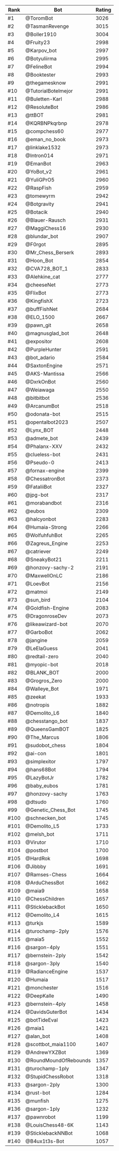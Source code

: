 Rank|Bot|Rating
---|---|---
#1|@ToromBot|3026
#2|@TasmanRevenge|3015
#3|@Boller1910|3004
#4|@Fruity23|2998
#5|@Karpov_bot|2997
#6|@Botyuliirma|2995
#7|@FelineBot|2994
#8|@Booktester|2993
#9|@thegamesknow|2991
#10|@TutorialBotelmejor|2991
#11|@Buletten-Karl|2988
#12|@ResoluteBot|2986
#13|@ttBOT|2981
#14|@KQRBNPkqrbnp|2978
#15|@compchess60|2977
#16|@eman_no_book|2973
#17|@linklake1532|2973
#18|@Intron014|2971
#19|@EmanBot|2963
#20|@YoBot_v2|2961
#21|@YuliGPrO5|2960
#22|@RaspFish|2959
#23|@tomewyrm|2942
#24|@Botgravity|2941
#25|@Botacik|2940
#26|@Blauer-Rausch|2931
#27|@MaggiChess16|2930
#28|@blundar_bot|2907
#29|@F0rgot|2895
#30|@Mr_Chess_Berserk|2893
#31|@Hoon_Bot|2854
#32|@CVA728_BOT_1|2833
#33|@Alehkine_cat|2777
#34|@cheeseNet|2773
#35|@FlixBot|2773
#36|@KingfishX|2723
#37|@buffFishNet|2684
#38|@ELO_1500|2667
#39|@pawn_git|2658
#40|@magnusglad_bot|2648
#41|@expositor|2608
#42|@PurpleHunter|2591
#43|@bot_adario|2584
#44|@SaxtonEngine|2571
#45|@AKS-Mantissa|2566
#46|@DxrkOnBot|2560
#47|@Weiawaga|2550
#48|@bitbitbot|2536
#49|@ArcanumBot|2518
#50|@odonata-bot|2515
#51|@opentalbot2023|2507
#52|@Lynx_BOT|2448
#53|@admete_bot|2439
#54|@Phalanx-XXV|2432
#55|@clueless-bot|2431
#56|@Pseudo-0|2413
#57|@fornax-engine|2399
#58|@ChessatronBot|2373
#59|@FataliiBot|2327
#60|@jpg-bot|2317
#61|@morabandbot|2316
#62|@eubos|2309
#63|@halcyonbot|2283
#64|@Humaia-Strong|2266
#65|@WolfuhfuhBot|2265
#66|@Zagreus_Engine|2253
#67|@catriever|2249
#68|@SneakyBot21|2211
#69|@honzovy-sachy-2|2191
#70|@MaxwellOnLC|2186
#71|@LoevBot|2156
#72|@matmoi|2149
#73|@sun_bird|2104
#74|@Goldfish-Engine|2083
#75|@DragonroseDev|2073
#76|@likeawizard-bot|2070
#77|@GarboBot|2062
#78|@jangine|2059
#79|@LeElaGuess|2041
#80|@redtail-zero|2040
#81|@myopic-bot|2018
#82|@BLANK_BOT|2000
#83|@Grogros_Zero|2000
#84|@Walleye_Bot|1971
#85|@zeekat|1933
#86|@notropis|1882
#87|@Demolito_L6|1840
#88|@chesstango_bot|1837
#89|@QueensGamBOT|1825
#90|@The_Marcus|1806
#91|@sudobot_chess|1804
#92|@ai-con|1801
#93|@simplexitor|1797
#94|@hans68Bot|1794
#95|@LazyBotJr|1782
#96|@baby_eubos|1781
#97|@honzovy-sachy|1763
#98|@dtsudo|1760
#99|@Genetic_Chess_Bot|1745
#100|@schnecken_bot|1745
#101|@Demolito_L5|1733
#102|@melsh_bot|1711
#103|@Virutor|1710
#104|@postbot|1700
#105|@HardRok|1698
#106|@Jibbby|1691
#107|@Ramses-Chess|1664
#108|@ArduChessBot|1662
#109|@maia9|1658
#110|@ChessChildren|1657
#111|@SticklebackBot|1650
#112|@Demolito_L4|1615
#113|@turkjs|1589
#114|@turochamp-2ply|1576
#115|@maia5|1552
#116|@sargon-4ply|1551
#117|@bernstein-2ply|1542
#118|@sargon-3ply|1540
#119|@RadianceEngine|1537
#120|@Humaia|1517
#121|@monchester|1516
#122|@DeepKalle|1490
#123|@bernstein-4ply|1458
#124|@DavidsGuterBot|1434
#125|@botTideEval|1423
#126|@maia1|1421
#127|@alan_bot|1408
#128|@scottbot_maia1100|1407
#129|@AndrewYXZBot|1369
#130|@RoundMoundOfRebounds|1357
#131|@turochamp-1ply|1347
#132|@StupidChessRobot|1318
#133|@sargon-2ply|1300
#134|@rust-bot|1284
#135|@munfish|1275
#136|@sargon-1ply|1232
#137|@pawnrobot|1199
#138|@LouisChess48-6K|1143
#139|@SticklebackNNBot|1068
#140|@B4ux1t3s-Bot|1057
